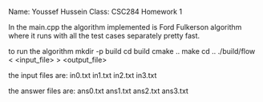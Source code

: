 Name: Youssef Hussein
Class: CSC284
Homework 1


In the main.cpp the algorithm implemented is Ford Fulkerson algorithm where it runs with all the test cases separately pretty fast. 

to run the algorithm
mkdir -p build
cd build
cmake ..
make 
cd ..
./build/flow < <input_file> > <output_file>


the input files are:
in0.txt
in1.txt
in2.txt
in3.txt

the answer files are:
ans0.txt
ans1.txt
ans2.txt
ans3.txt

